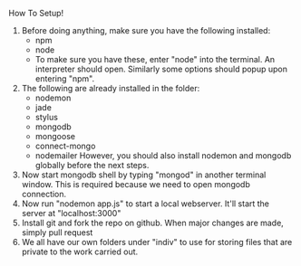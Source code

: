 How To Setup!

1. Before doing anything, make sure you have the following installed:
	- npm
	- node
	- To make sure you have these, enter "node" into the terminal. An interpreter
	should open. Similarly some options should popup upon entering "npm".
2. The following are already installed in the folder:
	- nodemon
	- jade
	- stylus
	- mongodb
	- mongoose
	- connect-mongo
	- nodemailer
   However, you should also install nodemon and mongodb globally before the next steps.
3. Now start mongodb shell by typing "mongod" in another terminal window. This
   is required because we need to open mongodb connection.
4. Now run "nodemon app.js" to start a local webserver. It'll start the server
   at "localhost:3000"
5. Install git and fork the repo on github. When major changes are made, simply pull request
6. We all have our own folders under "indiv" to use for storing files that
   are private to the work carried out.
